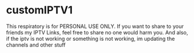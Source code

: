 # customIPTV1
This respiratory is for PERSONAL USE ONLY. 
If you want to share to your friends my IPTV Links, feel free to share no one would harm you. 
  And also, if the iptv is not working or something is not working, im updating the channels and other stuff
